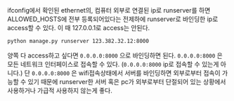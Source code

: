 
ifconfig에서 확인된 ethernet의, 컴퓨터 외부로 연결된 ip로 runserver를 하면 ALLOWED_HOSTS에 전부 등록되어있다는 전제하에 runserver로 바인딩한 ip로 access할 수 있다.
이 때 127.0.0.1로 access는 안된다.

```bash
python manage.py runserver 123.382.32.12:8000
```

양쪽 다 access하고 싶다면 `0.0.0.0:8000` 으로 바인딩하면 된다.
`0.0.0.0:8000` 은 모든 네트워크 인터페이스로 접속할 수 있다.
(`0.0.0.0:8000` ip로 접속할 수 있는게 아니다.)
단 `0.0.0.0:8000` 은 wifi접속상태에서 서버를 바인딩하면 외부로부터 접속이 가능할 수 있기 때문에 runserver한 서버 혹은 pc가 외부로부터 단절되어 있는 상황에서 사용하거나 가급적 사용하지 않는게 좋다.